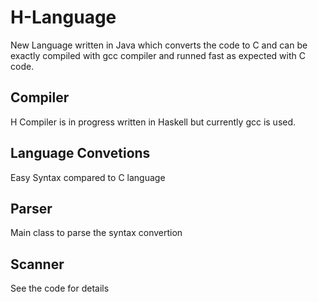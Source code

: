 # H-Language

New Language written in Java which converts the code to C and can be exactly compiled with gcc compiler and runned fast as expected with C code.

## Compiler

H Compiler is in progress written in Haskell but currently gcc is used.

## Language Convetions

Easy Syntax compared to C language

## Parser

Main class to parse the syntax convertion

## Scanner

See the code for details
